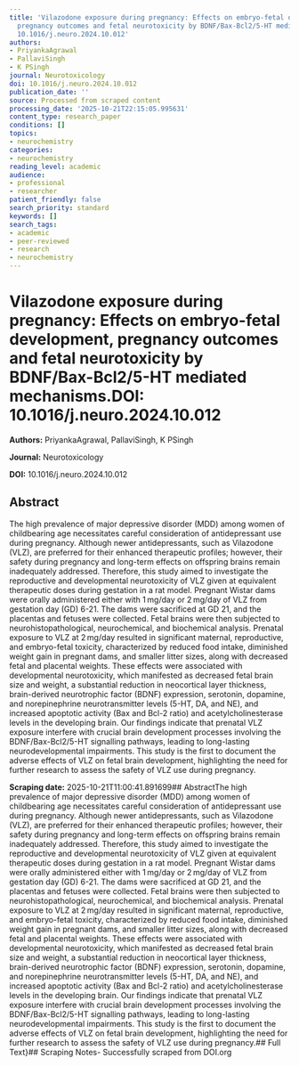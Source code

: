 ```yaml
---
title: 'Vilazodone exposure during pregnancy: Effects on embryo-fetal development,
  pregnancy outcomes and fetal neurotoxicity by BDNF/Bax-Bcl2/5-HT mediated mechanisms.**DOI:**
  10.1016/j.neuro.2024.10.012'
authors:
- PriyankaAgrawal
- PallaviSingh
- K PSingh
journal: Neurotoxicology
doi: 10.1016/j.neuro.2024.10.012
publication_date: ''
source: Processed from scraped content
processing_date: '2025-10-21T22:15:05.995631'
content_type: research_paper
conditions: []
topics:
- neurochemistry
categories:
- neurochemistry
reading_level: academic
audience:
- professional
- researcher
patient_friendly: false
search_priority: standard
keywords: []
search_tags:
- academic
- peer-reviewed
- research
- neurochemistry
---
```


# Vilazodone exposure during pregnancy: Effects on embryo-fetal development, pregnancy outcomes and fetal neurotoxicity by BDNF/Bax-Bcl2/5-HT mediated mechanisms.**DOI:** 10.1016/j.neuro.2024.10.012

**Authors:** PriyankaAgrawal, PallaviSingh, K PSingh

**Journal:** Neurotoxicology

**DOI:** 10.1016/j.neuro.2024.10.012

## Abstract

The high prevalence of major depressive disorder (MDD) among women of childbearing age necessitates careful consideration of antidepressant use during pregnancy. Although newer antidepressants, such as Vilazodone (VLZ), are preferred for their enhanced therapeutic profiles; however, their safety during pregnancy and long-term effects on offspring brains remain inadequately addressed. Therefore, this study aimed to investigate the reproductive and developmental neurotoxicity of VLZ given at equivalent therapeutic doses during gestation in a rat model. Pregnant Wistar dams were orally administered either with 1 mg/day or 2 mg/day of VLZ from gestation day (GD) 6-21. The dams were sacrificed at GD 21, and the placentas and fetuses were collected. Fetal brains were then subjected to neurohistopathological, neurochemical, and biochemical analysis. Prenatal exposure to VLZ at 2 mg/day resulted in significant maternal, reproductive, and embryo-fetal toxicity, characterized by reduced food intake, diminished weight gain in pregnant dams, and smaller litter sizes, along with decreased fetal and placental weights. These effects were associated with developmental neurotoxicity, which manifested as decreased fetal brain size and weight, a substantial reduction in neocortical layer thickness, brain-derived neurotrophic factor (BDNF) expression, serotonin, dopamine, and norepinephrine neurotransmitter levels (5-HT, DA, and NE), and increased apoptotic activity (Bax and Bcl-2 ratio) and acetylcholinesterase levels in the developing brain. Our findings indicate that prenatal VLZ exposure interfere with crucial brain development processes involving the BDNF/Bax-Bcl2/5-HT signalling pathways, leading to long-lasting neurodevelopmental impairments. This study is the first to document the adverse effects of VLZ on fetal brain development, highlighting the need for further research to assess the safety of VLZ use during pregnancy.

**Scraping date:** 2025-10-21T11:00:41.891699## AbstractThe high prevalence of major depressive disorder (MDD) among women of childbearing age necessitates careful consideration of antidepressant use during pregnancy. Although newer antidepressants, such as Vilazodone (VLZ), are preferred for their enhanced therapeutic profiles; however, their safety during pregnancy and long-term effects on offspring brains remain inadequately addressed. Therefore, this study aimed to investigate the reproductive and developmental neurotoxicity of VLZ given at equivalent therapeutic doses during gestation in a rat model. Pregnant Wistar dams were orally administered either with 1 mg/day or 2 mg/day of VLZ from gestation day (GD) 6-21. The dams were sacrificed at GD 21, and the placentas and fetuses were collected. Fetal brains were then subjected to neurohistopathological, neurochemical, and biochemical analysis. Prenatal exposure to VLZ at 2 mg/day resulted in significant maternal, reproductive, and embryo-fetal toxicity, characterized by reduced food intake, diminished weight gain in pregnant dams, and smaller litter sizes, along with decreased fetal and placental weights. These effects were associated with developmental neurotoxicity, which manifested as decreased fetal brain size and weight, a substantial reduction in neocortical layer thickness, brain-derived neurotrophic factor (BDNF) expression, serotonin, dopamine, and norepinephrine neurotransmitter levels (5-HT, DA, and NE), and increased apoptotic activity (Bax and Bcl-2 ratio) and acetylcholinesterase levels in the developing brain. Our findings indicate that prenatal VLZ exposure interfere with crucial brain development processes involving the BDNF/Bax-Bcl2/5-HT signalling pathways, leading to long-lasting neurodevelopmental impairments. This study is the first to document the adverse effects of VLZ on fetal brain development, highlighting the need for further research to assess the safety of VLZ use during pregnancy.## Full Text}## Scraping Notes- Successfully scraped from DOI.org